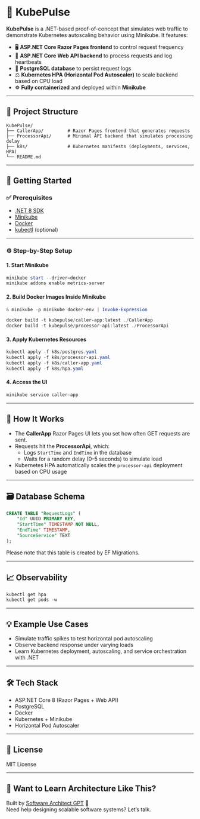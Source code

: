 # 🚀 KubePulse

**KubePulse** is a .NET-based proof-of-concept that simulates web traffic to demonstrate Kubernetes autoscaling behavior using Minikube. It features:

* 🖥️ **ASP.NET Core Razor Pages frontend** to control request frequency
* 🧠 **ASP.NET Core Web API backend** to process requests and log heartbeats
* 🐘 **PostgreSQL database** to persist request logs
* ⚖️ **Kubernetes HPA (Horizontal Pod Autoscaler)** to scale backend based on CPU load
* ☸️ **Fully containerized** and deployed within **Minikube**

* * *

## 📁 Project Structure

```text
KubePulse/
├── CallerApp/         # Razor Pages frontend that generates requests
├── ProcessorApi/      # Minimal API backend that simulates processing delay
├── k8s/               # Kubernetes manifests (deployments, services, HPA)
└── README.md
```

* * *

## 🚀 Getting Started

### ✅ Prerequisites

* [.NET 8 SDK](https://dotnet.microsoft.com/)
* [Minikube](https://minikube.sigs.k8s.io/)
* [Docker](https://www.docker.com/)
* [kubectl](https://kubernetes.io/docs/tasks/tools/) (optional)

* * *

### ⚙️ Step-by-Step Setup

#### 1\. Start Minikube

```powershell
minikube start --driver=docker
minikube addons enable metrics-server
```

#### 2\. Build Docker Images Inside Minikube

```powershell
& minikube -p minikube docker-env | Invoke-Expression

docker build -t kubepulse/caller-app:latest ./CallerApp
docker build -t kubepulse/processor-api:latest ./ProcessorApi
```

#### 3\. Apply Kubernetes Resources

```powershell
kubectl apply -f k8s/postgres.yaml
kubectl apply -f k8s/processor-api.yaml
kubectl apply -f k8s/caller-app.yaml
kubectl apply -f k8s/hpa.yaml
```

#### 4\. Access the UI

```powershell
minikube service caller-app
```

* * *

## 🧠 How It Works

* The **CallerApp** Razor Pages UI lets you set how often GET requests are sent.
* Requests hit the **ProcessorApi**, which:
  * Logs `StartTime` and `EndTime` in the database
  * Waits for a random delay (0–5 seconds) to simulate load
* Kubernetes HPA automatically scales the `processor-api` deployment based on CPU usage

* * *

## 🗃️ Database Schema

```SQL
CREATE TABLE "RequestLogs" (
    "Id" UUID PRIMARY KEY,
    "StartTime" TIMESTAMP NOT NULL,
    "EndTime" TIMESTAMP,
    "SourceService" TEXT
);
```

Please note that this table is created by EF Migrations.

* * *

## 📈 Observability

```powershell
kubectl get hpa
kubectl get pods -w
```

* * *

## 💡 Example Use Cases

* Simulate traffic spikes to test horizontal pod autoscaling
* Observe backend response under varying loads
* Learn Kubernetes deployment, autoscaling, and service orchestration with .NET

* * *

## 🛠 Tech Stack

* ASP.NET Core 8 (Razor Pages + Web API)
* PostgreSQL
* Docker
* Kubernetes + Minikube
* Horizontal Pod Autoscaler

* * *

## 📄 License

MIT License

* * *

## 🧠 Want to Learn Architecture Like This?

Built by [Software Architect GPT](https://sammuti.com) 🤖  
Need help designing scalable software systems? Let’s talk.
